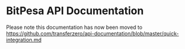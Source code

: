 # BitPesa API Documentation

Please note this documentation has now been moved to https://github.com/transferzero/api-documentation/blob/master/quick-integration.md
